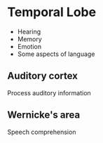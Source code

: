 # Temporal Lobe

- Hearing
- Memory
- Emotion
- Some aspects of language

## Auditory cortex

Process auditory information

## Wernicke's area

Speech comprehension